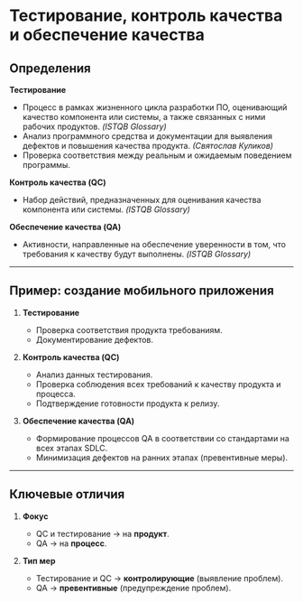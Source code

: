 # Тестирование, контроль качества и обеспечение качества

## Определения

**Тестирование**  
- Процесс в рамках жизненного цикла разработки ПО, оценивающий качество компонента или системы, а также связанных с ними рабочих продуктов. *(ISTQB Glossary)*  
- Анализ программного средства и документации для выявления дефектов и повышения качества продукта. *(Святослав Куликов)*  
- Проверка соответствия между реальным и ожидаемым поведением программы.  

**Контроль качества (QC)**  
- Набор действий, предназначенных для оценивания качества компонента или системы. *(ISTQB Glossary)*  

**Обеспечение качества (QA)**  
- Активности, направленные на обеспечение уверенности в том, что требования к качеству будут выполнены. *(ISTQB Glossary)*  

---

## Пример: создание мобильного приложения

1. **Тестирование**  
   - Проверка соответствия продукта требованиям.  
   - Документирование дефектов.  

2. **Контроль качества (QC)**  
   - Анализ данных тестирования.  
   - Проверка соблюдения всех требований к качеству продукта и процесса.  
   - Подтверждение готовности продукта к релизу.  

3. **Обеспечение качества (QA)**  
   - Формирование процессов QA в соответствии со стандартами на всех этапах SDLC.  
   - Минимизация дефектов на ранних этапах (превентивные меры).  

---

## Ключевые отличия

1. **Фокус**  
   - QC и тестирование → на **продукт**.  
   - QA → на **процесс**.  

2. **Тип мер**  
   - Тестирование и QC → **контролирующие** (выявление проблем).  
   - QA → **превентивные** (предупреждение проблем).  